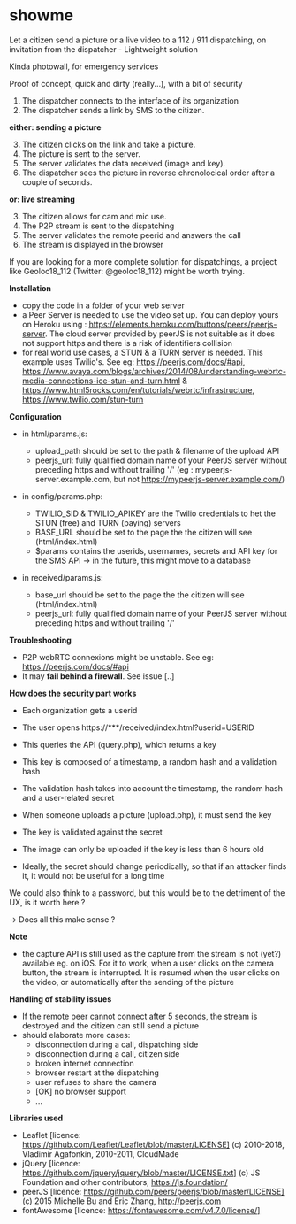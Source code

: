 # showme
Let a citizen send a picture or a live video to a 112 / 911 dispatching, on invitation from the dispatcher - Lightweight solution

Kinda photowall, for emergency services

Proof of concept, quick and dirty (really...), with a bit of security

1. The dispatcher connects to the interface of its organization
2. The dispatcher sends a link by SMS to the citizen.

__either: sending a picture__

3. The citizen clicks on the link and take a picture.
4. The picture is sent to the server.
5. The server validates the data received (image and key).
6. The dispatcher sees the picture in reverse chronolocical order after a couple of seconds.

__or: live streaming__

3. The citizen allows for cam and mic use.
4. The P2P stream is sent to the dispatching
5. The server validates the remote peerid and answers the call
6. The stream is displayed in the browser

If you are looking for a more complete solution for dispatchings, a project like Geoloc18_112 (Twitter: @geoloc18_112) might be worth trying.

**Installation**
- copy the code in a folder of your web server
- a Peer Server is needed to use the video set up. You can deploy yours on Heroku using : https://elements.heroku.com/buttons/peers/peerjs-server. The cloud server provided by peerJS is not suitable as it does not support https and there is a risk of identifiers collision
- for real world use cases, a STUN & a TURN server is needed. This example uses Twilio's. See eg: https://peerjs.com/docs/#api, https://www.avaya.com/blogs/archives/2014/08/understanding-webrtc-media-connections-ice-stun-and-turn.html &  https://www.html5rocks.com/en/tutorials/webrtc/infrastructure, https://www.twilio.com/stun-turn

**Configuration**
- in html/params.js: 
  - upload_path should be set to the path & filename of the upload API
  - peerjs_url: fully qualified domain name of your PeerJS server without preceding https and without trailing '/' (eg : mypeerjs-server.example.com, but not https://mypeerjs-server.example.com/)

- in config/params.php: 
  - TWILIO_SID & TWILIO_APIKEY are the Twilio credentials to het the STUN (free) and TURN (paying) servers 
  - BASE_URL should be set to the page the the citizen will see (html/index.html)
  - $params contains the userids, usernames, secrets and API key for the SMS API -> in the future, this might move to a database

- in received/params.js:
  - base_url should be set to the page the the citizen will see (html/index.html)
  - peerjs_url: fully qualified domain name of your PeerJS server without preceding https and without trailing '/'  

**Troubleshooting**
- P2P webRTC connexions might be unstable. See eg: https://peerjs.com/docs/#api
- It may **fail behind a firewall**. See issue [..]

**How does the security part works**
- Each organization gets a userid
- The user opens https://***/received/index.html?userid=USERID
- This queries the API (query.php), which returns a key
- This key is composed of a timestamp, a random hash and a validation hash
- The validation hash takes into account the timestamp, the random hash and a user-related secret

- When someone uploads a picture (upload.php), it must send the key
- The key is validated against the secret
- The image can only be uploaded if the key is less than 6 hours old

- Ideally, the secret should change periodically, so that if an attacker finds it, it would not be useful for a long time

We could also think to a password, but this would be to the detriment of the UX, is it worth here ?

-> Does all this make sense ?

**Note**
- the capture API is still used as the capture from the stream is not (yet?) available eg. on iOS. For it to work, when a user clicks on the camera button, the stream is interrupted. It is resumed when the user clicks on the video, or automatically after the sending of the picture

**Handling of stability issues**
- If the remote peer cannot connect after 5 seconds, the stream is destroyed and the citizen can still send a picture
- should elaborate more cases:
  - disconnection during a call, dispatching side
  - disconnection during a call, citizen side
  - broken internet connection	
  - browser restart at the dispatching
  - user refuses to share the camera
  - [OK] no browser support
  - ...

**Libraries used**
- Leaflet [licence: https://github.com/Leaflet/Leaflet/blob/master/LICENSE] (c) 2010-2018, Vladimir Agafonkin, 2010-2011, CloudMade
- jQuery [licence: https://github.com/jquery/jquery/blob/master/LICENSE.txt] (c) JS Foundation and other contributors, https://js.foundation/
- peerJS [licence: https://github.com/peers/peerjs/blob/master/LICENSE] (c) 2015 Michelle Bu and Eric Zhang, http://peerjs.com
- fontAwesome [licence: https://fontawesome.com/v4.7.0/license/]
